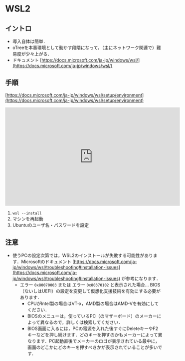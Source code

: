 # WSL2

## イントロ

- 導入自体は簡単．
- oTreeを本番環境として動かす段階になって，（主にネットワーク関連で）難易度が少々上がる．
- ドキュメント [https://docs.microsoft.com/ja-jp/windows/wsl/](https://docs.microsoft.com/ja-jp/windows/wsl/)


## 手順

[https://docs.microsoft.com/ja-jp/windows/wsl/setup/environment](https://docs.microsoft.com/ja-jp/windows/wsl/setup/environment)

<iframe width="560" height="315" src="https://www.youtube-nocookie.com/embed/G3WAFlfOoYM?rel=0" title="YouTube video player" frameborder="0" allow="accelerometer; autoplay; clipboard-write; encrypted-media; gyroscope; picture-in-picture" allowfullscreen></iframe>

1. `wsl --install`
2. マシンを再起動
3. Ubuntuのユーザ名・パスワードを設定


## 注意

- 使うPCの設定次第では，WSL2のインストールが失敗する可能性があります．Microsoftのドキュメント [https://docs.microsoft.com/ja-jp/windows/wsl/troubleshooting#installation-issues](https://docs.microsoft.com/ja-jp/windows/wsl/troubleshooting#installation-issues) が参考になります．
    - エラー `0x80070003` または エラー `0x80370102` と表示された場合... BIOS（ないしはUEFI）の設定を変更して仮想化支援技術を有効にする必要があります．
        - CPUがIntel製の場合はVT-x，AMD製の場合はAMD-Vを有効にしてください．
        - BIOSのメニューは，使っているPC（のマザーボード）のメーカーによって異なるので，詳しくは検索してください．
        - BIOS画面に入るには，PCの電源を入れた後すぐにDeleteキーやF2キーなどを押し続けます．どのキーを押すのかもメーカーによって異なります．PC起動直後でメーカーのロゴが表示されている最中に，画面のどこかにどのキーを押すべきかが表示されていることが多いです．

